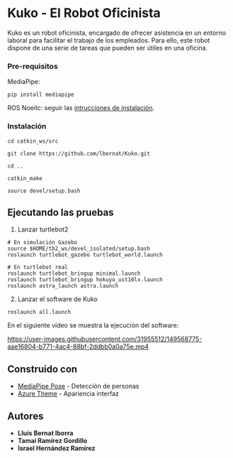 # Kuko - El Robot Oficinista

Kuko es un robot oficinista, encargado de ofrecer asistencia en un entorno laboral para facilitar el trabajo de los empleados. Para ello, este robot dispone de una serie de tareas que pueden ser  útiles en una oficina.

### Pre-requisitos 

MediaPipe:
```
pip install mediapipe
```

ROS Noeitc: seguir las [intrucciones de instalación](http://wiki.ros.org/noetic#Installation).

### Instalación 

```
cd catkin_ws/src

git clone https://github.com/lbernat/Kuko.git

cd ..

catkin_make

source devel/setup.bash
```

## Ejecutando las pruebas

1. Lanzar turtlebot2
```
# En simulación Gazebo
source $HOME/tb2_ws/devel_isolated/setup.bash
roslaunch turtlebot_gazebo turtlebot_world.launch

# En turtlebot real
roslaunch turtlebot_bringup minimal.launch
roslaunch turtlebot_bringup hokuyo_ust10lx.launch
roslaunch astra_launch astra.launch
```

2. Lanzar el software de Kuko
```
roslaunch all.launch
```

En el siguiente vídeo se muestra la ejecución del software:

https://user-images.githubusercontent.com/31955512/149568775-aae16804-b771-4ac4-88bf-2ddbb0a0a75e.mp4

## Construido con 

* [MediaPipe Pose](https://google.github.io/mediapipe/solutions/pose.html) - Detección de personas
* [Azure Theme](https://github.com/rdbende/Azure-ttk-theme) - Apariencia interfaz

## Autores 

* **Lluís Bernat Iborra** 
* **Tamai Ramírez Gordillo** 
* **Israel Hernández Ramírez** 
